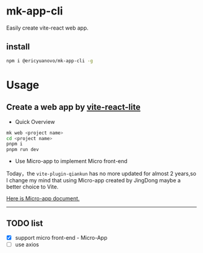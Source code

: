 # mk-app-cli

Easily create vite-react web app.

## install

```sh
npm i @ericyuanovo/mk-app-cli -g
```

# Usage

## Create a web app by [vite-react-lite](https://github.com/yokiizx/vite-react-lite)

- Quick Overview

```sh
mk web <project name>
cd <project name>
pnpm i
pnpm run dev
```

- Use Micro-app to implement Micro front-end

Today，the `vite-plugin-qiankun` has no more updated for almost 2 years,so I change my mind that using Micro-app created by JingDong maybe a better choice to Vite.

[Here is Micro-app document.](https://micro-zoe.github.io/micro-app/)

---

## TODO list

- [x] support micro front-end - Micro-App
- [ ] use axios
